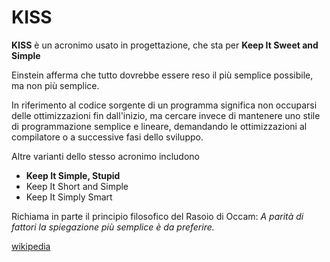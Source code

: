 # KISS

**KISS** è un acronimo usato in progettazione, che sta per **Keep It Sweet and Simple**

Einstein afferma che tutto dovrebbe essere reso il più semplice possibile, ma non più semplice.

In riferimento al codice sorgente di un programma significa non occuparsi delle ottimizzazioni fin dall'inizio, ma cercare invece di mantenere uno stile di programmazione semplice e lineare, demandando le ottimizzazioni al compilatore o a successive fasi dello sviluppo.

Altre varianti dello stesso acronimo includono

* **Keep It Simple, Stupid**
* Keep It Short and Simple
* Keep It Simply Smart

Richiama in parte il principio filosofico del Rasoio di Occam: 
*A parità di fattori la spiegazione più semplice è da preferire.*

[wikipedia](https://it.wikipedia.org/wiki/KISS_(principio))